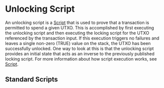 # Unlocking Script

An unlocking script is a [Script](/protocol/blockchain/script) that is used to prove that a transaction is permitted to spend a given UTXO.  This is accomplished by first executing the unlocking script and then executing the locking script for the UTXO referenced by the transaction input.  If this execution triggers no failures and leaves a single non-zero (TRUE) value on the stack, the UTXO has been successfully unlocked.  One way to look at this is that the unlocking script provides an initial state that acts as an inverse to the previously published locking script.   For more information about how script execution works, see [Script](/protocol/blockchain/script).

## Standard Scripts